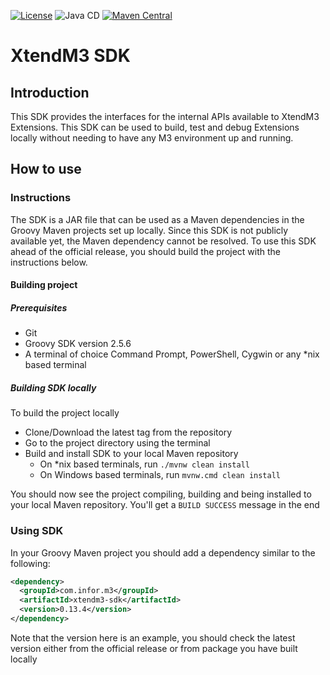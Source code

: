 [![License](https://img.shields.io/badge/License-Apache%202.0-blue.svg)](https://www.apache.org/licenses/LICENSE-2.0)
![Java CD](https://github.com/infor-cloud/xtendm3-sdk-java/workflows/Java%20CD/badge.svg?event=push)
[![Maven Central](https://img.shields.io/maven-central/v/com.infor.m3/xtendm3-sdk.svg?label=Maven%20Central)](https://search.maven.org/search?q=g:%22com.infor.m3%22%20AND%20a:%22xtendm3-sdk%22)
# XtendM3 SDK

## Introduction
This SDK provides the interfaces for the internal APIs available to XtendM3 Extensions. This SDK can be used to build, 
test and debug Extensions locally without needing to have any M3 environment up and running.

## How to use

### Instructions
The SDK is a JAR file that can be used as a Maven dependencies in the Groovy Maven projects set up locally. Since this 
SDK is not publicly available yet, the Maven dependency cannot be resolved. To use this SDK ahead of the official 
release, you should build the project with the instructions below.

#### Building project

##### Prerequisites
- Git
- Groovy SDK version 2.5.6
- A terminal of choice Command Prompt, PowerShell, Cygwin or any *nix based terminal

##### Building SDK locally
To build the project locally
 
- Clone/Download the latest tag from the repository
- Go to the project directory using the terminal
- Build and install SDK to your local Maven repository
  - On *nix based terminals, run `./mvnw clean install`
  - On Windows based terminals, run `mvnw.cmd clean install`

You should now see the project compiling, building and being installed to your local Maven repository. You'll get a 
`BUILD SUCCESS` message in the end

### Using SDK
In your Groovy Maven project you should add a dependency similar to the following:

```xml
<dependency>
  <groupId>com.infor.m3</groupId>
  <artifactId>xtendm3-sdk</artifactId>
  <version>0.13.4</version>
</dependency>
```

Note that the version here is an example, you should check the latest version either from the official release or from 
package you have built locally 
